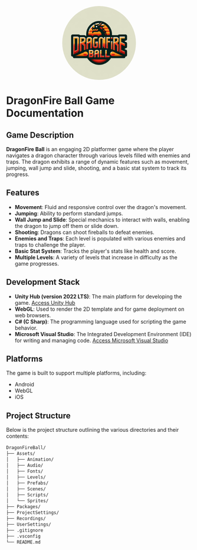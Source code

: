 <img src="images/dragonfire_ball_logo.png" alt="DragonFire Ball Logo" style="display: block; margin-left: auto; margin-right: auto; border-radius: 50%;" width="200"/>

# DragonFire Ball Game Documentation

## Game Description
**DragonFire Ball** is an engaging 2D platformer game where the player navigates a dragon character through various levels filled with enemies and traps. The dragon exhibits a range of dynamic features such as movement, jumping, wall jump and slide, shooting, and a basic stat system to track its progress.

## Features
- **Movement**: Fluid and responsive control over the dragon's movement.
- **Jumping**: Ability to perform standard jumps.
- **Wall Jump and Slide**: Special mechanics to interact with walls, enabling the dragon to jump off them or slide down.
- **Shooting**: Dragons can shoot fireballs to defeat enemies.
- **Enemies and Traps**: Each level is populated with various enemies and traps to challenge the player.
- **Basic Stat System**: Tracks the player's stats like health and score.
- **Multiple Levels**: A variety of levels that increase in difficulty as the game progresses.

## Development Stack
- **Unity Hub (version 2022 LTS)**: The main platform for developing the game. [Access Unity Hub](https://unity.com/download)
- **WebGL**: Used to render the 2D template and for game deployment on web browsers.
- **C# (C Sharp)**: The programming language used for scripting the game behavior.
- **Microsoft Visual Studio**: The Integrated Development Environment (IDE) for writing and managing code. [Access Microsoft Visual Studio](https://code.visualstudio.com/download)

<!-- ## Access Links
If you don't have Unity and Visual Studio already installed
- Unity Hub: [Access Unity Hub](your-unity-hub-link)
- Microsoft Visual Studio: [Access Microsoft Visual Studio](your-visual-studio-link) -->

## Platforms
The game is built to support multiple platforms, including:
- Android
- WebGL
- iOS

## Project Structure
Below is the project structure outlining the various directories and their contents:

```
DragonFireBall/
├── Assets/
│   ├── Animation/
│   ├── Audio/
│   ├── Fonts/
│   ├── Levels/
│   ├── Prefabs/
│   ├── Scenes/
│   ├── Scripts/
│   └── Sprites/
├── Packages/
├── ProjectSettings/
├── Recordings/
├── UserSettings/
├── .gitignore
├── .vsconfig
└── README.md
```